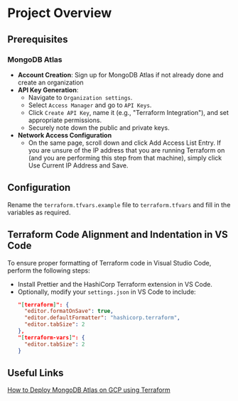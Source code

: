# Project Overview

## Prerequisites

### MongoDB Atlas

- **Account Creation**: Sign up for MongoDB Atlas if not already done and create an organization
- **API Key Generation**:
  - Navigate to `Organization settings`.
  - Select `Access Manager` and go to `API Keys`.
  - Click `Create API Key`, name it (e.g., "Terraform Integration"), and set appropriate permissions.
  - Securely note down the public and private keys.
- **Network Access Configuration**
  - On the same page, scroll down and click Add Access List Entry. If you are unsure of the IP address that you are running Terraform on (and you are performing this step from that machine), simply click Use Current IP Address and Save.

## Configuration

Rename the `terraform.tfvars.example` file to `terraform.tfvars` and fill in the variables as required.

## Terraform Code Alignment and Indentation in VS Code

To ensure proper formatting of Terraform code in Visual Studio Code, perform the following steps:

- Install Prettier and the HashiCorp Terraform extension in VS Code.
- Optionally, modify your `settings.json` in VS Code to include:
  ```json
  "[terraform]": {
    "editor.formatOnSave": true,
    "editor.defaultFormatter": "hashicorp.terraform",
    "editor.tabSize": 2
  },
  "[terraform-vars]": {
    "editor.tabSize": 2
  }
  ```

## Useful Links

[How to Deploy MongoDB Atlas on GCP using Terraform](https://gmusumeci.medium.com/how-to-deploy-mongodb-atlas-on-gcp-using-terraform-3c88127c00d0)
